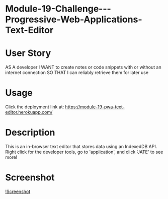 # Module-19-Challenge---Progressive-Web-Applications-Text-Editor

# User Story
AS A developer
I WANT to create notes or code snippets with or without an internet connection
SO THAT I can reliably retrieve them for later use

# Usage
Click the deployment link at: https://module-19-pwa-text-editor.herokuapp.com/

# Description
This is an in-browser text editor that stores data using an IndexedDB API. Right click for the developer tools, go to 'application', and click 'JATE' to see more!

# Screenshot

[!Screenshot](https://media.discordapp.net/attachments/737488379083751485/1074147734254272532/image.png?width=1333&height=675)